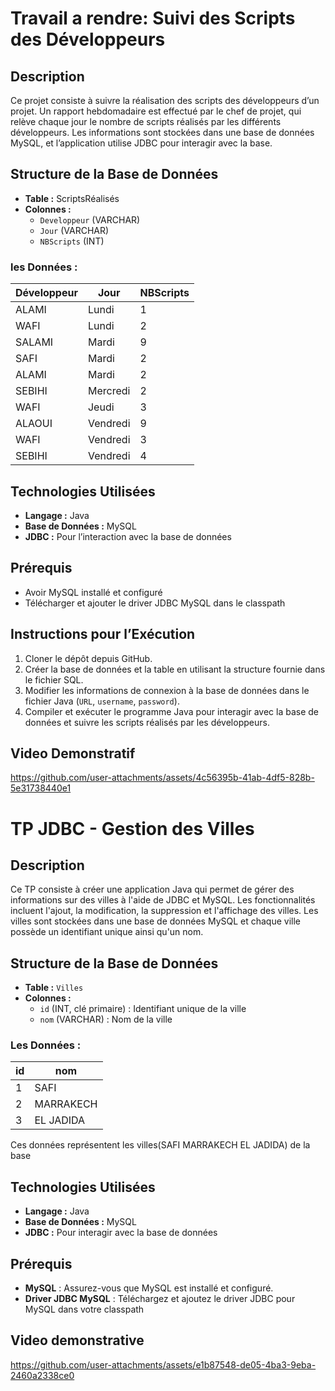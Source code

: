 # Travail a rendre: Suivi des Scripts des Développeurs

## Description
Ce projet consiste à suivre la réalisation des scripts des développeurs d’un projet. Un rapport hebdomadaire est effectué par le chef de projet, qui relève chaque jour le nombre de scripts réalisés par les différents développeurs. Les informations sont stockées dans une base de données MySQL, et l’application utilise JDBC pour interagir avec la base.

## Structure de la Base de Données
- **Table :** ScriptsRéalisés
- **Colonnes :**
  - `Developpeur` (VARCHAR)
  - `Jour` (VARCHAR)
  - `NBScripts` (INT)

### les Données :
| Développeur | Jour    | NBScripts |
|-------------|---------|-----------|
| ALAMI       | Lundi   | 1         |
| WAFI        | Lundi   | 2         |
| SALAMI      | Mardi   | 9         |
| SAFI        | Mardi   | 2         |
| ALAMI       | Mardi   | 2         |
| SEBIHI      | Mercredi| 2         |
| WAFI        | Jeudi   | 3         |
| ALAOUI      | Vendredi| 9         |
| WAFI        | Vendredi| 3         |
| SEBIHI      | Vendredi| 4         |

## Technologies Utilisées
- **Langage :** Java
- **Base de Données :** MySQL
- **JDBC :** Pour l’interaction avec la base de données

## Prérequis
- Avoir MySQL installé et configuré
- Télécharger et ajouter le driver JDBC MySQL dans le classpath 

## Instructions pour l’Exécution
1. Cloner le dépôt depuis GitHub.
2. Créer la base de données et la table en utilisant la structure fournie dans le fichier SQL.
3. Modifier les informations de connexion à la base de données dans le fichier Java (`URL`, `username`, `password`).
4. Compiler et exécuter le programme Java pour interagir avec la base de données et suivre les scripts réalisés par les développeurs.

## Video Demonstratif 
https://github.com/user-attachments/assets/4c56395b-41ab-4df5-828b-5e31738440e1


# TP JDBC - Gestion des Villes

## Description
Ce TP consiste à créer une application Java qui permet de gérer des informations sur des villes à l'aide de JDBC et MySQL. Les fonctionnalités incluent l'ajout, la modification, la suppression et l'affichage des villes. Les villes sont stockées dans une base de données MySQL et chaque ville possède un identifiant unique ainsi qu'un nom.

## Structure de la Base de Données
- **Table :** `Villes`
- **Colonnes :**
  - `id` (INT, clé primaire) : Identifiant unique de la ville
  - `nom` (VARCHAR) : Nom de la ville

### Les Données :
| id  | nom        |
|-----|------------|
| 1   | SAFI       |
| 2   | MARRAKECH  |
| 3   | EL JADIDA  |

Ces données représentent les villes(SAFI MARRAKECH EL JADIDA) de la base

## Technologies Utilisées
- **Langage :** Java
- **Base de Données :** MySQL
- **JDBC :** Pour interagir avec la base de données

## Prérequis
- **MySQL** : Assurez-vous que MySQL est installé et configuré.
- **Driver JDBC MySQL** : Téléchargez et ajoutez le driver JDBC pour MySQL dans votre classpath
## Video demonstrative 
https://github.com/user-attachments/assets/e1b87548-de05-4ba3-9eba-2460a2338ce0




